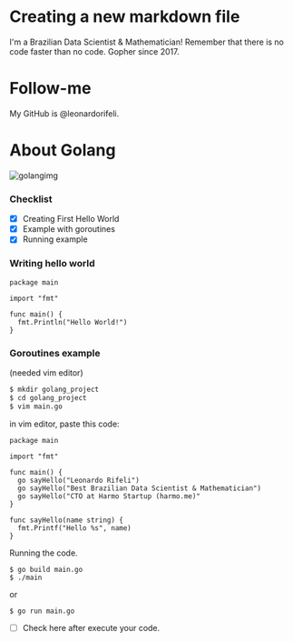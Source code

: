 # Creating a new markdown file

I'm a Brazilian Data Scientist & Mathematician! Remember that there is no code faster than no code. Gopher since 2017.

# Follow-me

My GitHub is @leonardorifeli.

# About Golang

![golangimg](https://dkrn4sk0rn31v.cloudfront.net/uploads/2022/10/o-que-e-e-como-comecar-com-golang.jpg "Golang")

### Checklist

- [x] Creating First Hello World
- [x] Example with goroutines
- [x] Running example

### Writing hello world

```golang
package main

import "fmt"

func main() {
  fmt.Println("Hello World!")
}
```

### Goroutines example

(needed vim editor)

```bash
$ mkdir golang_project
$ cd golang_project
$ vim main.go
```

in vim editor, paste this code:

```golang
package main

import "fmt"

func main() {
  go sayHello("Leonardo Rifeli")
  go sayHello("Best Brazilian Data Scientist & Mathematician")
  go sayHello("CTO at Harmo Startup (harmo.me)"
}

func sayHello(name string) {
  fmt.Printf("Hello %s", name)
}
```

Running the code.

```
$ go build main.go
$ ./main
```

or

```
$ go run main.go
```

- [ ] Check here after execute your code.
